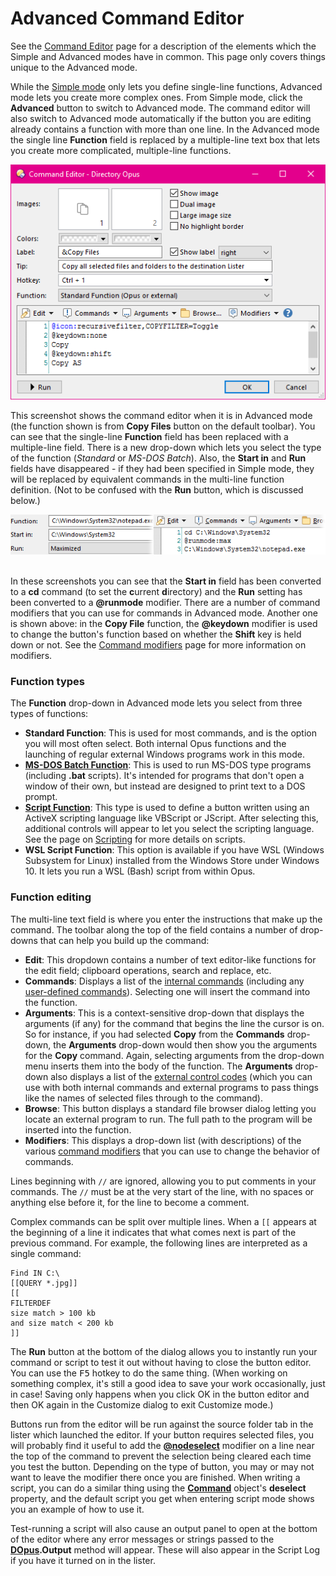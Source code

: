 # Advanced Command Editor

See the [Command Editor]() page for a description of the elements which the Simple and Advanced modes have in common. This page only covers things unique to the Advanced mode.

While the [Simple mode](simple_command_editor.md) only lets you define single-line functions, Advanced mode lets you create more complex ones. From Simple mode, click the **Advanced** button to switch to Advanced mode. The command editor will also switch to Advanced mode automatically if the button you are editing already contains a function with more than one line. In the Advanced mode the single line **Function** field is replaced by a multiple-line text box that lets you create more complicated, multiple-line functions.

![](/Manual/images/media/command_editor_advanced.png)

This screenshot shows the command editor when it is in Advanced mode (the function shown is from **Copy Files** button on the default toolbar). You can see that the single-line **Function** field has been replaced with a multiple-line field. There is a new drop-down which lets you select the type of the function (*Standard* or *MS-DOS Batch*). Also, the **Start in** and **Run** fields have disappeared - if they had been specified in Simple mode, they will be replaced by equivalent commands in the multi-line function definition. (Not to be confused with the **Run** button, which is discussed below.)

![](/Manual/images/media/start_in_x_run_0.png) 

In these screenshots you can see that the **Start in** field has been converted to a **cd** command (to set the **c**urrent **d**irectory) and the **Run** setting has been converted to a **@runmode** modifier. There are a number of command modifiers that you can use for commands in Advanced mode. Another one is shown above: in the **Copy File** function, the **@keydown** modifier is used to change the button's function based on whether the **Shift** key is held down or not. See the [Command modifiers](../command_modifiers.md) page for more information on modifiers.

### Function types

The **Function** drop-down in Advanced mode lets you select from three types of functions:

- **Standard Function**: This is used for most commands, and is the option you will most often select. Both internal Opus functions and the launching of regular external Windows programs work in this mode.
- **[MS-DOS Batch Function](../ms-dos_batch_commands.md)**: This is used to run MS-DOS type programs (including **.bat** scripts). It's intended for programs that don't open a window of their own, but instead are designed to print text to a DOS prompt.
- **[Script Function](/Manual/scripting/script_functions.md)**: This type is used to define a button written using an ActiveX scripting language like VBScript or JScript. After selecting this, additional controls will appear to let you select the scripting language. See the page on [Scripting](/Manual/scripting/README.md) for more details on scripts.
- **WSL Script Function**: This option is available if you have WSL (Windows Subsystem for Linux) installed from the Windows Store under Windows 10. It lets you run a WSL (Bash) script from within Opus.

### Function editing

The multi-line text field is where you enter the instructions that make up the command. The toolbar along the top of the field contains a number of drop-downs that can help you build up the command:

- **Edit**: This dropdown contains a number of text editor-like functions for the edit field; clipboard operations, search and replace, etc.
- **Commands**: Displays a list of the [internal commands](/Manual/reference/command_reference/internal_commands/README.md) (including any [user-defined commands](/Manual/customize/creating_your_own_buttons/user-defined_commands.md)). Selecting one will insert the command into the function.
- **Arguments**: This is a context-sensitive drop-down that displays the arguments (if any) for the command that begins the line the cursor is on. So for instance, if you had selected **Copy** from the **Commands** drop-down, the **Arguments** drop-down would then show you the arguments for the **Copy** command. Again, selecting arguments from the drop-down menu inserts them into the body of the function. The **Arguments** drop-down also displays a list of the [external control codes](/Manual/reference/command_reference/external_control_codes/README.md) (which you can use with both internal commands and external programs to pass things like the names of selected files through to the command).
- **Browse**: This button displays a standard file browser dialog letting you locate an external program to run. The full path to the program will be inserted into the function.
- **Modifiers**: This displays a drop-down list (with descriptions) of the various [command modifiers](../command_modifiers.md) that you can use to change the behavior of commands.

Lines beginning with `//` are ignored, allowing you to put comments in your commands. The `//` must be at the very start of the line, with no spaces or anything else before it, for the line to become a comment.

Complex commands can be split over multiple lines. When a `[[` appears at the beginning of a line it indicates that what comes next is part of the previous command. For example, the following lines are interpreted as a single command:

    Find IN C:\
    [[QUERY *.jpg]]
    [[
    FILTERDEF
    size match > 100 kb
    and size match < 200 kb
    ]]

The **Run** button at the bottom of the dialog allows you to instantly run your command or script to test it out without having to close the button editor. You can use the <kbd>F5</kbd> hotkey to do the same thing. (When working on something complex, it's still a good idea to save your work occasionally, just in case! Saving only happens when you click OK in the button editor and then OK again in the Customize dialog to exit Customize mode.)

Buttons run from the editor will be run against the source folder tab in the lister which launched the editor. If your button requires selected files, you will probably find it useful to add the **[@nodeselect](/Manual/reference/command_reference/command_modifier_reference.md)** modifier on a line near the top of the command to prevent the selection being cleared each time you test the button. Depending on the type of button, you may or may not want to leave the modifier there once you are finished. When writing a script, you can do a similar thing using the **[Command](/Manual/reference/scripting_reference/scripting_objects/command.md)** object's **deselect** property, and the default script you get when entering script mode shows you an example of how to use it.

Test-running a script will also cause an output panel to open at the bottom of the editor where any error messages or strings passed to the **[DOpus](/Manual/reference/scripting_reference/scripting_objects/dopus.md).Output** method will appear. These will also appear in the Script Log if you have it turned on in the lister.
